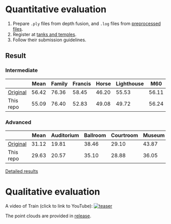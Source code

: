 # Quantitative evaluation

1.  Prepare `.ply` files from depth fusion, and `.log` files from [preprocessed files](https://drive.google.com/file/d/1YArOJaX9WVLJh4757uE8AEREYkgszrCo/view).
2.  Register at [tanks and temples](https://www.tanksandtemples.org/).
3.  Follow their submission guidelines.

## Result

### Intermediate

|   | Mean   | Family | Francis | Horse  | Lighthouse | M60    | Panther | Playground | Train |
|---|--------|--------|---------|--------|------------|--------|---------|------------|-------|
|[Original](https://github.com/alibaba/cascade-stereo/tree/master/CasMVSNet)| 56.42  | 76.36  | 58.45   | 46.20  | 55.53	  | 56.11  | 54.02   | 58.17	  | 46.56 |
|This repo| 55.09 | 76.40 |	52.83 |	49.08 |	49.72 |	56.24 |	51.99 |	53.87 |	50.63

### Advanced

|   | Mean   | Auditorium |	Ballroom | Courtroom | Museum	| Palace | Temple | 
|---|--------|------------|----------|-----------|--------|--------|---------|
|[Original](https://github.com/alibaba/cascade-stereo/tree/master/CasMVSNet)| 31.12  | 19.81  | 38.46   | 29.10  | 43.87	  | 27.36  | 28.11   |
|This repo| 29.63 | 20.57 |	35.10 |	28.88 |	36.05 |	26.84 |	30.31 |

[Detailed results](https://www.tanksandtemples.org/details/829/)

# Qualitative evaluation

A video of Train (click to link to YouTube):
[![teaser](../../assets/train.gif)](https://youtu.be/5NkF6Xbe-1o)

The point clouds are provided in [release](https://github.com/kwea123/CasMVSNet_pl/releases).

